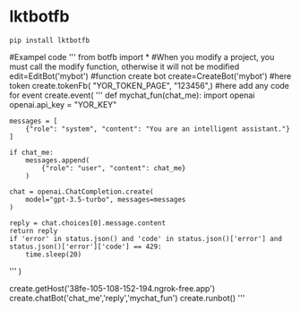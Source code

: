 # lktbotfb
<code>pip install lktbotfb</code>

#Exampel code
'''
from botfb import *
#When you modify a project, you must call the modify function, otherwise it will not be modified
edit=EditBot('mybot')
#function create bot
create=CreateBot('mybot')
#here token
create.tokenFb(
    "YOR_TOKEN_PAGE",
    "123456",)
#here add any code for event
create.event(
''' 
def mychat_fun(chat_me):
    import openai
    openai.api_key = "YOR_KEY"



    messages = [
        {"role": "system", "content": "You are an intelligent assistant."}
    ]

    if chat_me:
        messages.append(
            {"role": "user", "content": chat_me}
        )
    
    chat = openai.ChatCompletion.create(
        model="gpt-3.5-turbo", messages=messages
    )
    
    reply = chat.choices[0].message.content
    return reply
    if 'error' in status.json() and 'code' in status.json()['error'] and status.json()['error']['code'] == 429:
        time.sleep(20)

'''    )

create.getHost('38fe-105-108-152-194.ngrok-free.app')
create.chatBot('chat_me','reply','mychat_fun')
create.runbot()
'''

